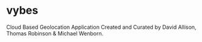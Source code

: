 # vybes
Cloud Based Geolocation Application
Created and Curated by David Allison, Thomas Robinson & Michael Wenborn.
